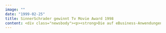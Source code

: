 ```yaml
---
image: ""
date: "1999-02-25"
title: SinnerSchrader gewinnt Tv Movie Award 1998
content: <div class="newsbody"><p><strong>Die auf eBusiness-Anwendungen spezialisierte Internetagentur SinnerSchrader wird heute für ihre "herausragende Kommunikation im Internet" mit einem TV Movie Award ausgezeichnet. Der derzeit wichtigste Preis der Multimediabranche wird heute Abend in Hamburg vergeben und prämiert zum vierten Mal innovative Lösungen für das Online-Medium.</strong></p><p>Bemerkenswert ist, daß SinnerSchrader den diesjährigen Award bereits im Vorfeld dominierte&#58; Unter insgesamt 300 Einreichungen plazierten sich die Hamburger gleich mit drei Arbeiten in der Shortlist&#58; Der Buchshop Libri.de, das Online-Auktionshaus ricardo.de und der Autovermieter Europcar.</p><p>Ausgezeichnet wird SinnerSchrader mit dem TV Movie Award in der Kategorie eBusiness für den Online-Buchshop Libri.de. Libri.de gehört mit täglich 20.000 Nutzern zu den beliebtesten Shoppingadressen im Internet. Die Jury lobte vor allem den hochwertigen Einsatz multimedialer Technologien, die Bedienbarkeit und das innovative Businessmodell. Internetnutzer können zu den meisten Titeln Rezensionen, Klappentexte und Coverscans abrufen. Konkurrenzlos sind die Serviceleistungen des virtuellen Buchladens&#58; Libri.de bietet rund 1 Million Bücher, CD-Roms und Videos auf den Online-Seiten und einen kostenlosen 24 Stunden Versand.</p><p>Die starke Konkurrenz um den vom Heinrich Bauer Verlag gestifteten Preis zeigt, daß spannende eBusiness-Projekte nicht immer aus den Staaten stammen müssen. Auch hierzulande boomt der Handel im Internet&#58; "SinnerSchrader beweist mit den ausgezeichneten Projekten, daß auch hierzulande immer mehr Unternehmen äußerst erfolgreich im Internet Geschäfte machen können", stellt Matthias Schrader fest.</p></div>
---
```

